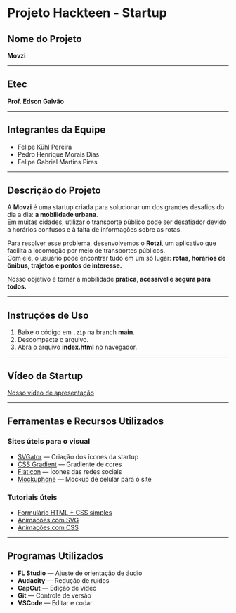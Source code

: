 # Projeto Hackteen - Startup

## Nome do Projeto
**Movzi**

---

## Etec
**Prof. Edson Galvão**

---

## Integrantes da Equipe
- Felipe Kühl Pereira  
- Pedro Henrique Morais Dias  
- Felipe Gabriel Martins Pires  

---

## Descrição do Projeto
A **Movzi** é uma startup criada para solucionar um dos grandes desafios do dia a dia: **a mobilidade urbana**.  
Em muitas cidades, utilizar o transporte público pode ser desafiador devido a horários confusos e à falta de informações sobre as rotas.

Para resolver esse problema, desenvolvemos o **Rotzi**, um aplicativo que facilita a locomoção por meio de transportes públicos.  
Com ele, o usuário pode encontrar tudo em um só lugar: **rotas, horários de ônibus, trajetos e pontos de interesse.**

Nosso objetivo é tornar a mobilidade **prática, acessível e segura para todos.**

---

## Instruções de Uso
1. Baixe o código em `.zip` na branch **main**.  
2. Descompacte o arquivo.  
3. Abra o arquivo **index.html** no navegador.

---

## Vídeo da Startup
[Nosso vídeo de apresentação](https://drive.google.com/file/d/1qJtf52sDJqqHqEiLBZR8wHsCNI4KLFEu/view?usp=sharing)

---

## Ferramentas e Recursos Utilizados

### Sites úteis para o visual 
- [SVGator](https://www.svgator.com/) — Criação dos ícones da startup  
- [CSS Gradient](https://cssgradient.io/) — Gradiente de cores
- [Flaticon](https://www.flaticon.com/) — Ícones das redes sociais
- [Mockuphone](https://mockuphone.com/) — Mockup de celular para o site  

### Tutoriais úteis 
- [Formulário HTML + CSS simples](https://youtu.be/wwqOJ2o84S4?si=i28UYLw_wWjwai_f)  
- [Animações com SVG](https://youtu.be/9EwIPb681ng?si=bhyWMS4QppKMU3al)  
- [Animações com CSS](https://www.youtube.com/watch?v=z2LQYsZhsFw)  

---

## Programas Utilizados
- **FL Studio** — Ajuste de orientação de áudio 
- **Audacity** — Redução de ruídos
- **CapCut** — Edição de vídeo  
- **Git** — Controle de versão  
- **VSCode** — Editar e codar

